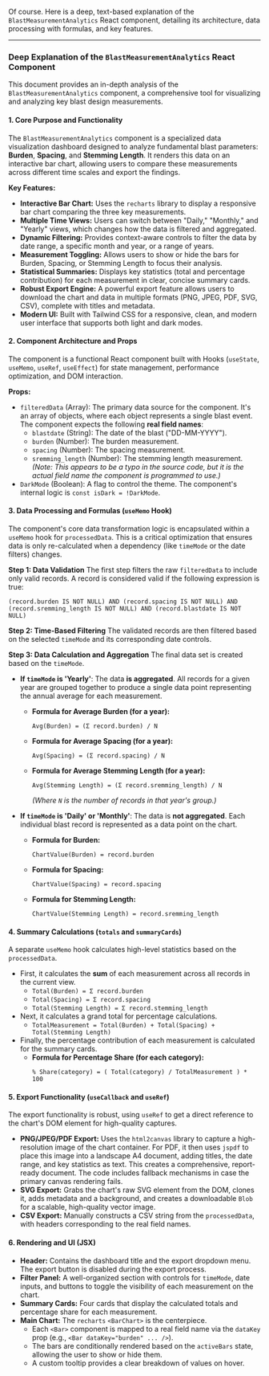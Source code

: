 Of course. Here is a deep, text-based explanation of the `BlastMeasurementAnalytics` React component, detailing its architecture, data processing with formulas, and key features.

---

### Deep Explanation of the `BlastMeasurementAnalytics` React Component

This document provides an in-depth analysis of the `BlastMeasurementAnalytics` component, a comprehensive tool for visualizing and analyzing key blast design measurements.

#### 1. Core Purpose and Functionality

The `BlastMeasurementAnalytics` component is a specialized data visualization dashboard designed to analyze fundamental blast parameters: **Burden**, **Spacing**, and **Stemming Length**. It renders this data on an interactive bar chart, allowing users to compare these measurements across different time scales and export the findings.

**Key Features:**
*   **Interactive Bar Chart:** Uses the `recharts` library to display a responsive bar chart comparing the three key measurements.
*   **Multiple Time Views:** Users can switch between "Daily," "Monthly," and "Yearly" views, which changes how the data is filtered and aggregated.
*   **Dynamic Filtering:** Provides context-aware controls to filter the data by date range, a specific month and year, or a range of years.
*   **Measurement Toggling:** Allows users to show or hide the bars for Burden, Spacing, or Stemming Length to focus their analysis.
*   **Statistical Summaries:** Displays key statistics (total and percentage contribution) for each measurement in clear, concise summary cards.
*   **Robust Export Engine:** A powerful export feature allows users to download the chart and data in multiple formats (PNG, JPEG, PDF, SVG, CSV), complete with titles and metadata.
*   **Modern UI:** Built with Tailwind CSS for a responsive, clean, and modern user interface that supports both light and dark modes.

#### 2. Component Architecture and Props

The component is a functional React component built with Hooks (`useState`, `useMemo`, `useRef`, `useEffect`) for state management, performance optimization, and DOM interaction.

**Props:**
*   `filteredData` (Array): The primary data source for the component. It's an array of objects, where each object represents a single blast event. The component expects the following **real field names**:
    *   `blastdate` (String): The date of the blast ("DD-MM-YYYY").
    *   `burden` (Number): The burden measurement.
    *   `spacing` (Number): The spacing measurement.
    *   `sremming_length` (Number): The stemming length measurement. *(Note: This appears to be a typo in the source code, but it is the actual field name the component is programmed to use.)*
*   `DarkMode` (Boolean): A flag to control the theme. The component's internal logic is `const isDark = !DarkMode`.

#### 3. Data Processing and Formulas (`useMemo` Hook)

The component's core data transformation logic is encapsulated within a `useMemo` hook for `processedData`. This is a critical optimization that ensures data is only re-calculated when a dependency (like `timeMode` or the date filters) changes.

**Step 1: Data Validation**
The first step filters the raw `filteredData` to include only valid records. A record is considered valid if the following expression is true:
```
(record.burden IS NOT NULL) AND (record.spacing IS NOT NULL) AND (record.sremming_length IS NOT NULL) AND (record.blastdate IS NOT NULL)
```

**Step 2: Time-Based Filtering**
The validated records are then filtered based on the selected `timeMode` and its corresponding date controls.

**Step 3: Data Calculation and Aggregation**
The final data set is created based on the `timeMode`.

*   **If `timeMode` is 'Yearly'**:
    The data **is aggregated**. All records for a given year are grouped together to produce a single data point representing the annual average for each measurement.
    *   **Formula for Average Burden (for a year):**
        ```
        Avg(Burden) = (Σ record.burden) / N
        ```
    *   **Formula for Average Spacing (for a year):**
        ```
        Avg(Spacing) = (Σ record.spacing) / N
        ```
    *   **Formula for Average Stemming Length (for a year):**
        ```
        Avg(Stemming Length) = (Σ record.sremming_length) / N
        ```
        *(Where `N` is the number of records in that year's group.)*

*   **If `timeMode` is 'Daily' or 'Monthly'**:
    The data is **not aggregated**. Each individual blast record is represented as a data point on the chart.
    *   **Formula for Burden:**
        ```
        ChartValue(Burden) = record.burden
        ```
    *   **Formula for Spacing:**
        ```
        ChartValue(Spacing) = record.spacing
        ```
    *   **Formula for Stemming Length:**
        ```
        ChartValue(Stemming Length) = record.sremming_length
        ```

#### 4. Summary Calculations (`totals` and `summaryCards`)

A separate `useMemo` hook calculates high-level statistics based on the `processedData`.

*   First, it calculates the **sum** of each measurement across all records in the current view.
    *   `Total(Burden) = Σ record.burden`
    *   `Total(Spacing) = Σ record.spacing`
    *   `Total(Stemming Length) = Σ record.stemming_length`
*   Next, it calculates a grand total for percentage calculations.
    *   `TotalMeasurement = Total(Burden) + Total(Spacing) + Total(Stemming Length)`
*   Finally, the percentage contribution of each measurement is calculated for the summary cards.
    *   **Formula for Percentage Share (for each category):**
        ```
        % Share(category) = ( Total(category) / TotalMeasurement ) * 100
        ```

#### 5. Export Functionality (`useCallback` and `useRef`)

The export functionality is robust, using `useRef` to get a direct reference to the chart's DOM element for high-quality captures.

*   **PNG/JPEG/PDF Export:** Uses the `html2canvas` library to capture a high-resolution image of the chart container. For PDF, it then uses `jspdf` to place this image into a landscape A4 document, adding titles, the date range, and key statistics as text. This creates a comprehensive, report-ready document. The code includes fallback mechanisms in case the primary canvas rendering fails.
*   **SVG Export:** Grabs the chart's raw SVG element from the DOM, clones it, adds metadata and a background, and creates a downloadable `Blob` for a scalable, high-quality vector image.
*   **CSV Export:** Manually constructs a CSV string from the `processedData`, with headers corresponding to the real field names.

#### 6. Rendering and UI (JSX)

*   **Header:** Contains the dashboard title and the export dropdown menu. The export button is disabled during the export process.
*   **Filter Panel:** A well-organized section with controls for `timeMode`, date inputs, and buttons to toggle the visibility of each measurement on the chart.
*   **Summary Cards:** Four cards that display the calculated totals and percentage share for each measurement.
*   **Main Chart:** The `recharts` `<BarChart>` is the centerpiece.
    *   Each `<Bar>` component is mapped to a real field name via the `dataKey` prop (e.g., `<Bar dataKey="burden" ... />`).
    *   The bars are conditionally rendered based on the `activeBars` state, allowing the user to show or hide them.
    *   A custom tooltip provides a clear breakdown of values on hover.